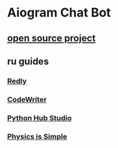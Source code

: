 # Aiogram Chat Bot

## [open source project](https://www.opensourceagenda.com/projects/awesome-aiogram)

## ru guides
### [Redly](https://youtube.com/playlist?list=PLPELDof3v08efHGT3gVLPCXG5cKRo50Nn)
### [CodeWriter](https://youtube.com/playlist?list=PL_DeIaDmPB45A53XqxV9ipsLaVclzuOoL)
### [Python Hub Studio](https://youtube.com/playlist?list=PLNi5HdK6QEmX1OpHj0wvf8Z28NYoV5sBJ)
### [Physics is Simple](https://youtube.com/playlist?list=PLwVBSkoL97Q3phZRyInbM4lShvS1cBl-U)